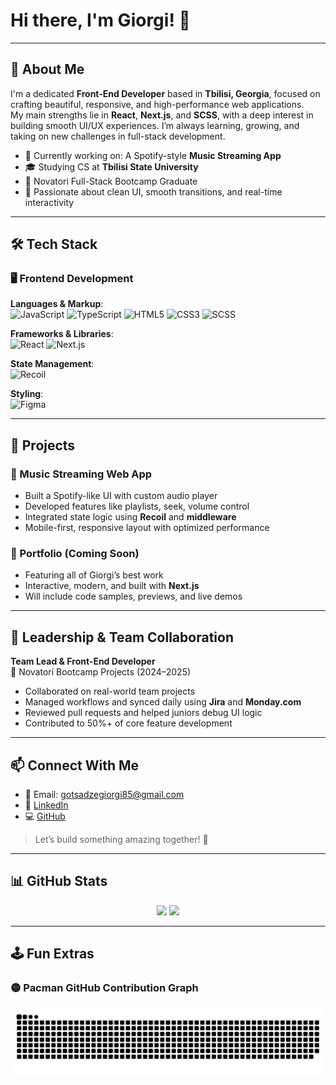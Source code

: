 <h1>Hi there, I'm Giorgi! 👋</h1>

---

## 📄 About Me

I'm a dedicated **Front-End Developer** based in **Tbilisi, Georgia**, focused on crafting beautiful, responsive, and high-performance web applications.  
My main strengths lie in **React**, **Next.js**, and **SCSS**, with a deep interest in building smooth UI/UX experiences. I’m always learning, growing, and taking on new challenges in full-stack development.

- 🔭 Currently working on: A Spotify-style **Music Streaming App**
- 🎓 Studying CS at **Tbilisi State University**
- 🚀 Novatori Full-Stack Bootcamp Graduate
- 🧠 Passionate about clean UI, smooth transitions, and real-time interactivity

---

## 🛠 Tech Stack

### 🖥️ Frontend Development

**Languages & Markup**:  
![JavaScript](https://img.shields.io/badge/-JavaScript-F7DF1E?logo=javascript&logoColor=black&style=flat-square)
![TypeScript](https://img.shields.io/badge/-TypeScript-3178C6?logo=typescript&logoColor=white&style=flat-square)
![HTML5](https://img.shields.io/badge/-HTML5-E34F26?logo=html5&logoColor=white&style=flat-square)
![CSS3](https://img.shields.io/badge/-CSS3-1572B6?logo=css3&logoColor=white&style=flat-square)
![SCSS](https://img.shields.io/badge/-SCSS-CC6699?logo=sass&logoColor=white&style=flat-square)

**Frameworks & Libraries**:  
![React](https://img.shields.io/badge/-React-20232A?logo=react&logoColor=61DAFB&style=flat-square)
![Next.js](https://img.shields.io/badge/-Next.js-000000?logo=next.js&logoColor=white&style=flat-square)

**State Management**:  
![Recoil](https://img.shields.io/badge/-Recoil-3578E5?logo=react&logoColor=white&style=flat-square)

**Styling**:  
![Figma](https://img.shields.io/badge/-Figma-F24E1E?logo=figma&logoColor=white&style=flat-square)

---

## 🚀 Projects

### 🎵 Music Streaming Web App

- Built a Spotify-like UI with custom audio player  
- Developed features like playlists, seek, volume control  
- Integrated state logic using **Recoil** and **middleware**  
- Mobile-first, responsive layout with optimized performance

### 💼 Portfolio (Coming Soon)

- Featuring all of Giorgi’s best work  
- Interactive, modern, and built with **Next.js**  
- Will include code samples, previews, and live demos

---

## 👥 Leadership & Team Collaboration

**Team Lead & Front-End Developer**  
📌 Novatori Bootcamp Projects (2024–2025)

- Collaborated on real-world team projects  
- Managed workflows and synced daily using **Jira** and **Monday.com**  
- Reviewed pull requests and helped juniors debug UI logic  
- Contributed to 50%+ of core feature development

---

## 📫 Connect With Me

- 📧 Email: gotsadzegiorgi85@gmail.com  
- 💼 [LinkedIn](https://linkedin.com/in/giorgi-gotsadze-2183b8363)  
- 💻 [GitHub](https://github.com/giogocadze)

> Let’s build something amazing together! 🚀

---

## 📊 GitHub Stats

<p align="center">
  <img src="https://github-readme-stats.vercel.app/api?username=giogocadze&show_icons=true&theme=radical&hide_border=true" width="48%" />
  <img src="https://github-readme-stats.vercel.app/api/top-langs/?username=giogocadze&layout=compact&theme=radical&hide_border=true" width="48%" />
</p>

---

## 🕹️ Fun Extras

### 🟡 Pacman GitHub Contribution Graph  
![Pacman](https://github.com/platane/snk/raw/output/github-contribution-grid-snake.svg)
